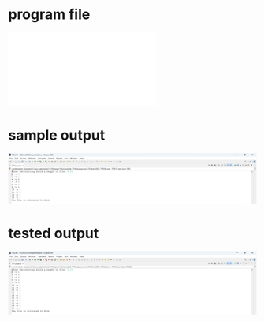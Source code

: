 # program file
![program file](Sequential_523.java)

# sample output
![sample output](Sequential_523.png)

# tested output
![tested output](Sequential_output_523.png)
